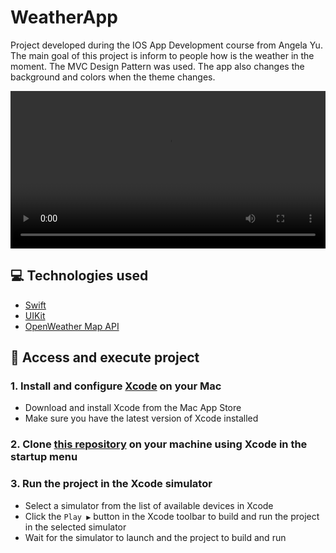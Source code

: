 # WeatherApp
Project developed during the IOS App Development course from Angela Yu. The main goal of this project is inform to people how is the weather in the moment. The MVC Design Pattern was used. The app also changes the background and colors when the theme changes.

<video src="https://github.com/LucasMeloSena/WeatherApp/assets/93053816/d2aba1ff-2b17-4e9c-bbf7-7dcc752e4686" width="100%" controls></video>

## 💻 Technologies used
* [Swift](https://developer.apple.com/documentation/swift)
* [UIKit](https://developer.apple.com/documentation/uikit/)
* [OpenWeather Map API](https://openweathermap.org/api/)

## 📁 Access and execute project
### 1. Install and configure [Xcode](https://developer.apple.com/xcode/) on your Mac
* Download and install Xcode from the Mac App Store
* Make sure you have the latest version of Xcode installed
### 2. Clone [this repository](https://github.com/LucasMeloSena/WeatherApp.git) on your machine using Xcode in the startup menu
### 3. Run the project in the Xcode simulator
* Select a simulator from the list of available devices in Xcode
* Click the `Play ▶️` button in the Xcode toolbar to build and run the project in the selected simulator
* Wait for the simulator to launch and the project to build and run
